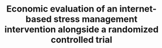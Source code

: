 --- 
abstract: '' 
authors: 
 - kaehlke
 -  buntrock
 -  F Smit
 -  M Berking
 -  D Lehr
 -  E Heber
 -  B Funk
 -  ...
doi: '' 
featured: false 
publication: '*JMIR mental health*, 29' 
publication_short: '' 
publishDate: '2019-01-01' 
title: 'Economic evaluation of an internet-based stress management intervention alongside a randomized controlled trial' 
url_code: '' 
url_dataset: '' 
url_pdf: '' 
url_poster: '' 
url_project: '' 
url_slides: '' 
url_source: '' 
url_video: '' 
---